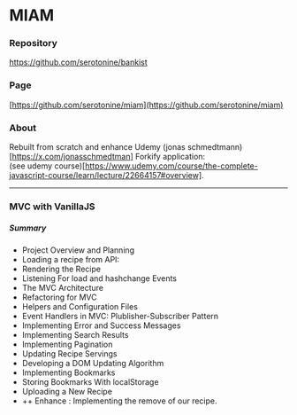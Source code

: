 # MIAM
### Repository
[https://github.com/serotonine/bankist ](https://github.com/serotonine/bankist)

### Page
[https://github.com/serotonine/miam](https://github.com/serotonine/miam)

### About
Rebuilt from scratch and enhance Udemy (jonas schmedtmann)[https://x.com/jonasschmedtman] Forkify application:<br>(see udemy course)[https://www.udemy.com/course/the-complete-javascript-course/learn/lecture/22664157#overview].

***

### MVC with VanillaJS 
##### Summary
- Project Overview and Planning
- Loading a recipe from API:
- Rendering the Recipe
- Listening For load and hashchange Events
- The MVC Architecture
- Refactoring for MVC
- Helpers and Configuration Files
- Event Handlers in MVC: Plublisher-Subscriber Pattern
- Implementing Error and Success Messages
- Implementing Search Results
- Implementing Pagination
- Updating Recipe Servings
- Developing a DOM Updating Algorithm
- Implementing Bookmarks
- Storing Bookmarks With localStorage
- Uploading a New Recipe
- ++ Enhance : Implementing the remove of our recipe. 
